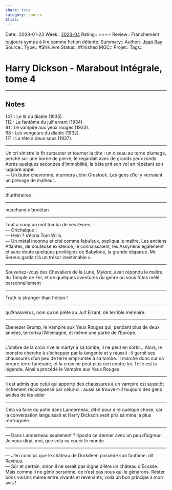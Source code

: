 ```yaml
---
share: true 
category: source
Alias:
---
```

Date:: 2023-01-23
Week:: [2023-04](2023-04.md)
Rating:: ⭐⭐⭐⭐
Review:: Franchement toujours sympa à lire comme fiction détente.
Summary:: 
Author:: [Jean Ray](Jean%20Ray.md)
Source:: 
Type:: #SN/Livre 
Status:: #finished 
MOC::
Projet:: 
Tags:: 

# Harry Dickson - Marabout Intégrale, tome 4


***

## Notes

147 : Le lit du diable (1935).  
112 : Le fantôme du juif errant (1934).  
81 : Le vampire aux yeux rouges (1933).  
68 : Les vengeurs du diable (1932).  
171 : La tête à deux sous (1937).  
  
*****  
  
Un cri sinistre le fit sursauter et tourner la tête : un oiseau au terne plumage, perché sur une borne de pierre, le regardait avec de grands yeux ronds.  
Après quelques secondes d’immobilité, la bête prit son vol en répétant son lugubre appel.  
— Un butor chevronné, murmura John Grestock. Les gens d’ici y verraient un présage de malheur…  
  
*****  
  
thuriféraires  
  
*****  
  
marchand d’orviétan  
  
*****  
  
Tout à coup un mot tomba de ses lèvres :  
— Orichalque !  
— Hein ? s’écria Tom Wills.  
— Un métal inconnu et cité comme fabuleux, expliqua le maître. Les anciens Atlantes, de douteuse existence, le connaissaient, les Assyriens également et sans doute quelques privilégiés de Babylone, la grande disparue. Mr. Servus gardait là un trésor inestimable ».  
  
*****  
  
Souvenez-vous des Chevaliers de la Lune, Mylord, avait répondu le maître, du Temple de Fer, et de quelques aventures du genre où vous fûtes mêlé personnellement  
  
*****  
  
Truth is stranger than fiction !  
  
*****  
  
qu’Ahasvérus, nom qu’on prête au Juif Errant, de terrible mémoire.  
  
*****  
  
Ebenezer Grump, le Vampire aux Yeux Rouges qui, pendant plus de deux années, terrorisa l’Allemagne, et même une partie de l’Europe.  
  
*****  
  
L’ombre de la croix rive le martyr à sa tombe, il ne peut en sortir… Alors, le monstre cherche à s’échapper par la tangente et y réussit : il garnit ses chaussures d’un peu de terre empruntée à sa tombe. Il marche donc sur sa propre terre funéraire, et la croix ne peut plus rien contre lui. Telle est la légende. Ainsi a procédé le Vampire aux Yeux Rouges  
  
*****  
  
Il est admis que celui qui apporte des chaussures à un vampire est aussitôt richement récompensé par celui-ci : aussi se trouve-t-il toujours des gens avides de les aider  
  
*****  
  
Cela va faire du potin dans Landerneau, dit-il pour dire quelque chose, car la conversation languissait et Harry Dickson avait pris sa mine la plus renfrognée.  
  
*****  
  
— Dans Landerneau seulement ? riposta ce dernier avec un peu d’aigreur. Je vous dirai, moi, que cela va courir le monde.  
  
*****  
  
— J’en conclus que le château de Dorkdeen possède son fantôme, dit Revinus.  
— Sûr et certain, sinon il ne serait pas digne d’être un château d’Ecosse. Mais comme il ne gêne personne, ce n’est pas nous qui le gênerons. Rester bons voisins même entre vivants et revenants, voilà un bon principe à mon avis !